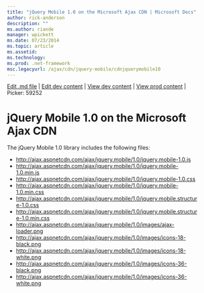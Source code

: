 ```yaml
---
title: "jQuery Mobile 1.0 on the Microsoft Ajax CDN | Microsoft Docs"
author: rick-anderson
description: ""
ms.author: riande
manager: wpickett
ms.date: 07/23/2014
ms.topic: article
ms.assetid: 
ms.technology: 
ms.prod: .net-framework
msc.legacyurl: /ajax/cdn/jquery-mobile/cdnjquerymobile10
---
```

[Edit .md file](C:\Projects\msc\dev\Msc.Www\Web.ASP\App_Data\github\ajax\cdn\jquery-mobile\cdnjquerymobile10.md) | [Edit dev content](http://www.aspdev.net/umbraco#/content/content/edit/59252) | [View dev content](http://docs.aspdev.net/tutorials/ajax/cdn/jquery-mobile/cdnjquerymobile10.html) | [View prod content](http://www.asp.net/ajax/cdn/jquery-mobile/cdnjquerymobile10) | Picker: 59252

jQuery Mobile 1.0 on the Microsoft Ajax CDN
====================
The jQuery Mobile 1.0 library includes the following files:

- http://ajax.aspnetcdn.com/ajax/jquery.mobile/1.0/jquery.mobile-1.0.js
- http://ajax.aspnetcdn.com/ajax/jquery.mobile/1.0/jquery.mobile-1.0.min.js
- http://ajax.aspnetcdn.com/ajax/jquery.mobile/1.0/jquery.mobile-1.0.css
- http://ajax.aspnetcdn.com/ajax/jquery.mobile/1.0/jquery.mobile-1.0.min.css
- http://ajax.aspnetcdn.com/ajax/jquery.mobile/1.0/jquery.mobile.structure-1.0.css
- http://ajax.aspnetcdn.com/ajax/jquery.mobile/1.0/jquery.mobile.structure-1.0.min.css
- http://ajax.aspnetcdn.com/ajax/jquery.mobile/1.0/images/ajax-loader.png
- http://ajax.aspnetcdn.com/ajax/jquery.mobile/1.0/images/icons-18-black.png
- http://ajax.aspnetcdn.com/ajax/jquery.mobile/1.0/images/icons-18-white.png
- http://ajax.aspnetcdn.com/ajax/jquery.mobile/1.0/images/icons-36-black.png
- http://ajax.aspnetcdn.com/ajax/jquery.mobile/1.0/images/icons-36-white.png